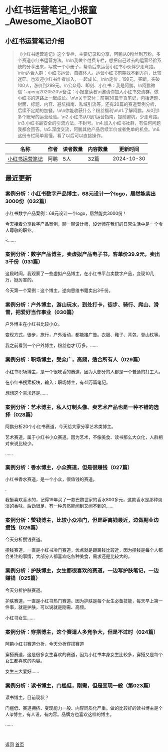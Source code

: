 # 小红书运营笔记_小报童_Awesome_XiaoBOT

## 小红书运营笔记介绍
> 《小红书运营笔记》这个专栏，主要记录和分享，阿鹏从0粉丝到万粉，多个赛道小红书运营方法。\n\n我做个付费专栏，想把自己过去的运营经验系统的分享出来，写成一个小册子，帮助后来运营小红书小伙伴少走弯路。\n\n适合人群：小红书运营，自媒体人。运营小红书前期找不到方向，比较迷茫。也欢迎小红书作者加入，一起成长。\n\n定价：199元，买断。突破100人，涨价到299元。\n公众号、即刻、小红书：我是阿鹏。\n阿鹏微信：apeng2020520\n备注：小报童读者\n邀请你加入小红书交流群，做小红书的道路上一起成长。\n\n关于交付：前期30篇干货笔记，包括选题、封面、标题、内容、避坑指南、私域引流等。还有20篇的赛道案例分析，后续不定期的加餐。\n\n你能收获什么？粉丝福利\n\n1.了解阿鹏，从0到1多个账号的运营经验。\n2.小红书从0到1运营指南，提前避坑，少走弯路。\n3.小红书最安全的引流方法，不封号。\n4.加入小红书社群，有任何问题我都会回答。\n5.深度交流，阿鹏其他产品后续半价或者免单的机会。\n6.这份专栏简单易懂，看了以后可以直接操作。  
  


|名称|作者|读者数量|内容数量|更新时间|
|---|---|---|---|---|
|[小红书运营笔记](https://xiaobot.net/p/apeng0225?refer=9c3f1c95-a052-465a-9902-f6d75080262a)|阿鹏|5人|32篇|2024-10-30|

## 最近更新
### 案例分析：小红书数字产品博主，68元设计一个logo，居然能卖出3000份（032篇）

小红书数字产品案例：68元设计一个logo，居然能卖3000份！

今天接着分享数字产品案例，聊一聊设计师，设计师在我们的日常生活中是一个令人尊敬的职业。

<......

### 案例分析：数字产品博主，卖虚拟产品电子书，客单价39.9元，卖出3千份（031篇）

这段时间，我观察了一些虚拟产品博主，在小红书平台卖数字产品，变现10几万，挺厉害的。

今天第一个案例：这个博主，逆向思维书籍卖出3千份。

### 案例分析：户外博主，游山玩水，到处打卡，徒步、骑行、爬山、滑雪，把爱好当作事业（030篇）

户外博主在小红书比较小众。

变现方式，徒步，旅行，户外活动，都能接广告。衣服、鞋子、背包、登山杖等。

我之前看到一个户外博主，粉丝也才1万多。......

### 案例分析：职场博主，受众广，高频，适合所有人（029篇）

小红书职场博主，是一个很吃香的赛道，因为大部分的人都是一个普通的打工人。

在小红书搜索板块，输入：职场博主，有41万篇笔记。

想想这个需求还是......

### 案例分析：艺术博主，私人订制头像、卖艺术产品也是一种不错的选择（028篇）

阿鹏分析20个小红书赛道，今天给大家分享艺术类博主。

艺术赛道，属于小红书小众赛道。因为艺术，不像美食、读书那么大众化，人群相对来说比较少。

......

### 案例分析：香水博主，小众赛道，但是很赚钱（027篇）

小红书香水赛道，是一个小众，很值钱的赛道。

.

我挺喜欢香水的，记得19年买了一款巴黎世家的香水800多元，这款香水是那种淡淡的香味，后劲很足，有一种忽然能闻到又闻不到的......

### 案例分析：赞钱博主，比较小众冷门，但是距离钱最近，边做副业边攒钱（026篇）

今天分析攒钱赛道。

攒钱赛道，一直是小红书冷门赛道，优点就是距离钱比较近，因为攒钱是每个人都会关注的事情，大部分人都喜欢吃各种美食，需求还是比较大的。

### 案例分析：护肤博主，女生都很喜欢的赛道，一边写护肤笔记，一边赚钱（025篇）

今天分析护肤赛道。

护肤赛道，一直是小红书热门赛道。因为护肤是每个女生必备技能，每天早上第一件事，就是护肤，可以说就是刚需、高频。

小红书女生......

### 案例分析：穿搭博主，这个赛道人多竞争大，但是不过时（024篇）

阿鹏小红书赛道分析，今天分析穿搭赛道

穿搭赛道，这是很多女生喜欢的赛道，因为小红书本身女生比较多，穿搭又是每个女生都喜欢的内容。

女生三大爱好......

### 案例分析：读书博主，门槛低，刚需，但是变现一般（第023篇）

读书博主，目前现状？

门槛低、赛道拥挤、变现能力一般、内容同质化严重。做的比较好的读书博主是个人ip博主，有人设，有内容。品牌方也喜欢这样的博主。

......


<a href="https://github.com/Reno9527/awesome-xiaobot" style="color: white; text-decoration: none;">awesome-xiaobot</a>

返回 [首页](../README.md)
